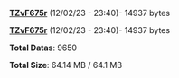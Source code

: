 [**TZvF675r**](/data/TZvF675r.txt) (12/02/23 - 23:40)- 14937 bytes

[**TZvF675r**](/data/TZvF675r.txt) (12/02/23 - 23:40)- 14937 bytes

**Total Datas**: 9650

**Total Size**: 64.14 MB / 64.1 MB